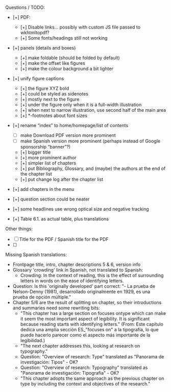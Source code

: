 Questions / TODO:

- [+] PDF:
  - [+] Disable links... possibly with custom JS file passed to wkhtmltopdf?
  - [+] Some fonts/headings still not working


- [+] panels (details and boxes)
  - [+] make foldable (should be folded by default)
  - [+] make the offset like figures
  - [+] make the colour background a bit lighter
- [+] unify figure captions
  - [+] the figure XYZ bold
  - [+] could be styled as sidenotes
  - [+] mostly next to the figure
  - [+] under the figure only when it is a full-width illustration
  - [+] when next to narrow illustration, use second half of the main area
  - [+] *-footnotes about font sizes

- [+] rename “index” to home/homepage/list of contents
  - [ ] make Download PDF version more prominent
  - [ ] make Spanish version more prominent (perhaps instead of Google sponsorship “banner”?)
  - [+] bigger title
  - [+] more prominent author
  - [+] simpler list of chapters
  - [+] put Bibliography, Glossary, and (maybe) the authors at the end of the chapter list
  - [+] put change log after the chapter list
- [+] add chapters in the menu
- [+] question section could be neater
- [+] some headlines use wrong optical size and negative tracking

- [+] Table 6.1. as actual table, plus translations

Other things:
- [ ] Title for the PDF / Spanish title for the PDF
- [ ] 

Missing Spanish translations:

- Frontpage title, intro, chapter descriptions 5 & 6, version info
- Glossary 'crowding' link in Spanish, not translated to Spanish:
  - Crowding: In the context of reading, this is the effect of surrounding letters in words on the ease of identifying letters.
- Question: Is this 'originally developed' part correct: "- La prueba de Nelson-Denny (1981), desarrollado originalmente en 1929, es una prueba de opción múltiple."
- Chapter 5/6 are the result of splitting on chapter, so their introductions and summaries need some rewriting bits:
  - "This chapter has a large section on focuses ontype which can make it seem the most important aspect of legibility. It is significant because reading starts with identifying letters." (From: Este capítulo dedica una amplia sección ES_"focuses on" a la tipografía, lo que puede hacerlo parecer como el aspecto más importante de la legibilidad.)
  - "The next chapter addresses this, looking at research on typography."
  - Question: "Overview of research: Type" translated as "Panorama de investigación: Tipos" - OK?
  - Question: "Overview of research: Typography" translated as "Panorama de investigación: Tipografia" - OK?
  - "This chapter adopts the same approach as the previous chapter on type by including the context and objectives of the research."
